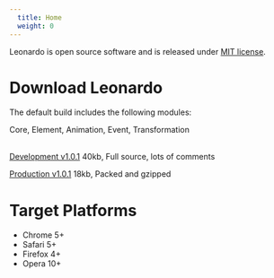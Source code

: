 ```yaml
---
  title: Home
  weight: 0
---
```


Leonardo is open source software and is released under 
[MIT license](http://github.com/mkuklis/leonardo/blob/master/LICENSE-MIT).

# Download Leonardo
The default build includes the following modules:

Core, Element, Animation, Event, Transformation

<br />
<a class="download" href='leonardo.js'>Development v1.0.1</a>
40kb, Full source, lots of comments

<a class="download" href='leonardo.js'>Production v1.0.1</a>
18kb, Packed and gzipped

# Target Platforms

* Chrome 5+
* Safari 5+
* Firefox 4+
* Opera 10+
